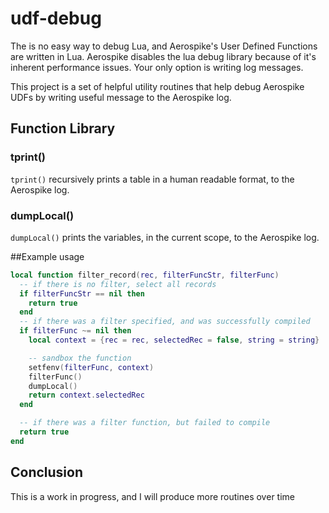 # udf-debug
The is no easy way to debug Lua, and Aerospike's User Defined Functions are written in Lua. Aerospike disables the lua debug library because of it's inherent performance issues. Your only option is writing log messages.

This project is a set of helpful utility routines that help debug Aerospike UDFs by writing useful message to the Aerospike log.

## Function Library
### tprint()
`tprint()` recursively prints a table in a human readable format, to the Aerospike log.
### dumpLocal()
`dumpLocal()` prints the variables, in the current scope, to the Aerospike log.

##Example usage
```lua
local function filter_record(rec, filterFuncStr, filterFunc)
  -- if there is no filter, select all records
  if filterFuncStr == nil then
    return true
  end
  -- if there was a filter specified, and was successfully compiled
  if filterFunc ~= nil then
    local context = {rec = rec, selectedRec = false, string = string}

    -- sandbox the function
    setfenv(filterFunc, context)
    filterFunc()
    dumpLocal()
    return context.selectedRec
  end

  -- if there was a filter function, but failed to compile
  return true
end
```
## Conclusion
This is a work in progress, and I will produce more routines over time

